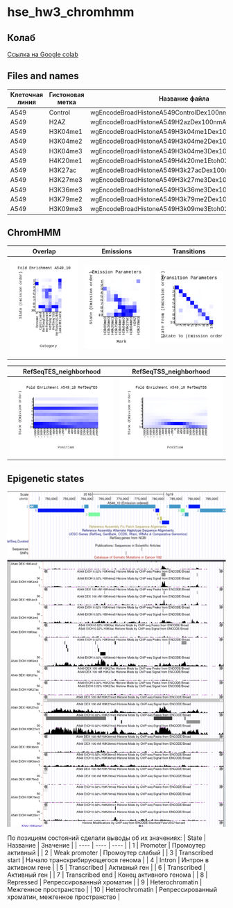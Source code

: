 # hse_hw3_chromhmm

## Колаб

[Ссылка на Google colab](https://colab.research.google.com/drive/1yp4cT308rtCURh4vi1DeMkBXjN8IqC0M?usp=sharing)

## Files and names

|     Клеточная линия    | Гистоновая метка | Название файла | Короткое название |
| ----------- | ----------------- | ----------------- | ----------------- |
| A549 | Control	| wgEncodeBroadHistoneA549ControlDex100nmAlnRep1.bam	| A549Control.bam
| A549 | H2AZ       | wgEncodeBroadHistoneA549H2azDex100nmAlnRep1.bam | H2AZ.bam
| A549 | H3K04me1	| wgEncodeBroadHistoneA549H3k04me1Dex100nmAlnRep1.bam	| H3k04me1.bam
| A549 | H3K04me2	| wgEncodeBroadHistoneA549H3k04me2Dex100nmAlnRep1.bam	| H3k04me2.bam
| A549 | H3K04me3	| wgEncodeBroadHistoneA549H3k04me3Dex100nmAlnRep1.bam	| H3k04me3.bam
| A549 | H4K20me1	| wgEncodeBroadHistoneA549H4k20me1Etoh02AlnRep1.bam	| H4k20me1.bam
| A549 | H3K27ac	| wgEncodeBroadHistoneA549H3k27acDex100nmAlnRep1.bam	| H3k27ac.bam
| A549 | H3K27me3	| wgEncodeBroadHistoneA549H3k27me3Dex100nmAlnRep1.bam	| H3k27me3.bam
| A549 | H3K36me3	| wgEncodeBroadHistoneA549H3k36me3Dex100nmAlnRep1.bam	| H3k36me3.bam
| A549 | H3K79me2	| wgEncodeBroadHistoneA549H3k79me2Dex100nmAlnRep1.bam	| H3k79me2.bam
| A549 | H3K09me3	| wgEncodeBroadHistoneA549H3k09me3Etoh02AlnRep1.bam	| H3k09me3.bam

## ChromHMM

|       Overlap      | Emissions | Transitions |
| ----------- | ----------------- | ----------------- |
| ![img1](https://github.com/ruct/hse_hw3_chromhmm/blob/master/data/A549_10_overlap.png) | ![img2](https://github.com/ruct/hse_hw3_chromhmm/blob/master/data/emissions_10.png) | ![img3](https://github.com/ruct/hse_hw3_chromhmm/blob/master/data/transitions_10.png) |

|       RefSeqTES_neighborhood      | RefSeqTSS_neighborhood |
| ----------- | ----------------- |
| ![img4](https://github.com/ruct/hse_hw3_chromhmm/blob/master/data/A549_10_RefSeqTES_neighborhood.png) | ![img5](https://github.com/ruct/hse_hw3_chromhmm/blob/master/data/A549_10_RefSeqTSS_neighborhood.png) |

## Epigenetic states

![img6](https://github.com/ruct/hse_hw3_chromhmm/blob/master/data/states.png)
![img7](https://github.com/ruct/hse_hw3_chromhmm/blob/master/data/browsed.png)

По позициям состояний сделали выводы об их значениях:
| State | Название | Значение |
| ---- | ---- | ---- |
| 1 | Promoter | Промоутер активный |
| 2 | Weak promoter | Промоутер слабый |
| 3 | Transcribed start | Начало транскрибирующегося генома |
| 4 | Intron | Интрон в активном гене |
| 5 | Transcribed | Активный ген |
| 6 | Transcribed | Активный ген |
| 7 | Transcribed end | Конец активного генома |
| 8 | Repressed | Репрессированный хроматин |
| 9 | Heterochromatin | Межгенное пространство |
| 10 | Heterochromatin | Репрессированный хроматин, межгенное пространство |

